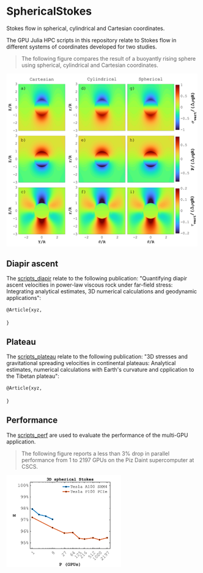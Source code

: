 # SphericalStokes


Stokes flow in spherical, cylindrical and Cartesian coordinates.

The GPU Julia HPC scripts in this repository relate to Stokes flow in different systems of coordinates developed for two studies.

> The following figure compares the result of a buoyantly rising sphere using spherical, cylindrical and Cartesian coordinates.

<img src="docs/fig_compare.png" alt="Rising sphere" width="500">

## Diapir ascent
The [scripts_diapir](scripts_diapir) relate to the following publication: "Quantifying diapir ascent velocities in power-law viscous rock under far-field stress: Integrating analytical estimates, 3D numerical calculations and geodynamic applications":
```tex
@Article{xyz,

}
```

## Plateau
The [scripts_plateau](scripts_plateau) relate to the following publication: "3D stresses and gravitational spreading velocities in continental plateaus: Analytical estimates, numerical calculations with Earth's curvature and cpplication to the Tibetan plateau":
```tex
@Article{xyz,

}
```

## Performance
The [scripts_perf](scripts_perf) are used to evaluate the performance of the multi-GPU application.

> The following figure reports a less than 3% drop in parallel performance from 1 to 2197 GPUs on the Piz Daint supercomputer at CSCS.

<img src="docs/fig_parperf3D.png" alt="Parallel efficiency" width="300">
